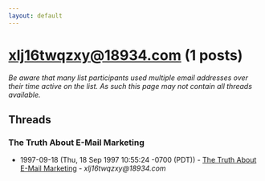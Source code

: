 ```yaml
---
layout: default
---
```


# xlj16twqzxy@18934.com (1 posts)

_Be aware that many list participants used multiple email addresses over their time active on the list. As such this page may not contain all threads available._

## Threads

### The Truth About E-Mail Marketing
+ 1997-09-18 (Thu, 18 Sep 1997 10:55:24 -0700 (PDT)) - [The Truth About E-Mail Marketing](/archive/1997/09/3ee78395cfb3b157fe773176537aa35d5a0925f0b0f1384dc69832abc00c00ec) - _xlj16twqzxy@18934.com_

